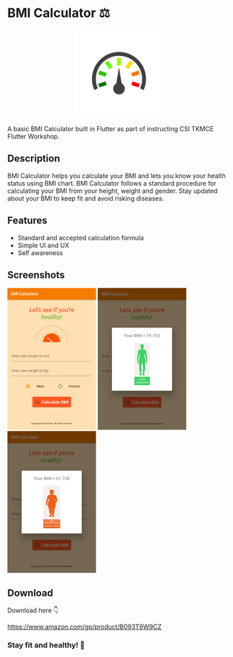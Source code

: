 # BMI Calculator ⚖

<div align="center">
  <img src="android/app/src/main/ic_launcher-playstore.png" width="200">
</div>

A basic BMI Calculator built in Flutter as part of instructing CSI TKMCE Flutter Workshop.

## Description
BMI Calculator helps you calculate your BMI and lets you know your health status using BMI chart.
BMI Calculator follows a standard procedure for calculating your BMI from your height, weight and gender. 
Stay updated about your BMI to keep fit and avoid risking diseases.

## Features
- Standard and accepted calculation formula
- Simple UI and UX
- Self awareness

## Screenshots
<img src="screenshots/1.png" width="200"> <img src="screenshots/2.png" width="200"> <img src="screenshots/3.png" width="200">

## Download
Download here 👇

https://www.amazon.com/gp/product/B093T9W9CZ

### Stay fit and healthy! 💪
